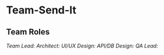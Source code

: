 # Team-Send-It

## Team Roles
*Team Lead:* 
*Architect:* 
*UI/UX Design:* 
*API/DB Design:* 
*QA Lead:* 
